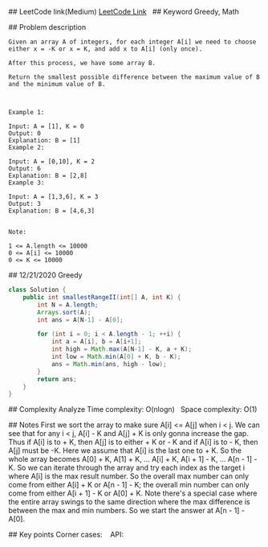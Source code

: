 ## LeetCode link(Medium)
[LeetCode Link](https://leetcode.com/problems/smallest-range-ii/)
 
## Keyword
Greedy, Math

## Problem description
```
Given an array A of integers, for each integer A[i] we need to choose either x = -K or x = K, and add x to A[i] (only once).

After this process, we have some array B.

Return the smallest possible difference between the maximum value of B and the minimum value of B.

 

Example 1:

Input: A = [1], K = 0
Output: 0
Explanation: B = [1]
Example 2:

Input: A = [0,10], K = 2
Output: 6
Explanation: B = [2,8]
Example 3:

Input: A = [1,3,6], K = 3
Output: 3
Explanation: B = [4,6,3]
 

Note:

1 <= A.length <= 10000
0 <= A[i] <= 10000
0 <= K <= 10000

```
## 12/21/2020 Greedy
```java
class Solution {
    public int smallestRangeII(int[] A, int K) {
        int N = A.length;
        Arrays.sort(A);
        int ans = A[N-1] - A[0];

        for (int i = 0; i < A.length - 1; ++i) {
            int a = A[i], b = A[i+1];
            int high = Math.max(A[N-1] - K, a + K);
            int low = Math.min(A[0] + K, b - K);
            ans = Math.min(ans, high - low);
        }
        return ans;
    }
}
```

## Complexity Analyze
Time complexity: O(nlogn)  
Space complexity: O(1)

## Notes
First we sort the array to make sure A[i] <= A[j] when i < j. We can see that for any i < j, A[i] - K and A[j] + K is only gonna increase the gap. Thus if A[i] is to + K, then A[j] is to either + K or - K and if A[i] is to - K, then A[j] must be -K. Here we assume that A[i] is the last one to + K. So the whole array becomes A[0] + K, A[1] + K, ... A[i] + K, A[i + 1] - K, ... A[n - 1] - K. So we can iterate through the array and try each index as the target i where A[i] is the max result number. So the overall max number can only come from either A[i] + K or A[n - 1] - K; the overall min number can only come from either A[i + 1] - K or A[0] + K. Note there's a special case where the entire array swings to the same direction where the max difference is between the max and min numbers. So we start the answer at A[n - 1] - A[0].  

## Key points
Corner cases:   
API: